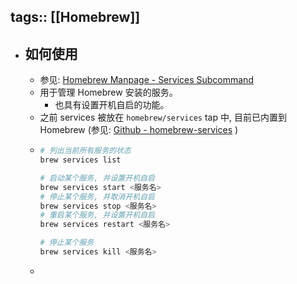 tags:: [[Homebrew]]
---

- ## 如何使用
	- 参见: [Homebrew Manpage - Services Subcommand](https://docs.brew.sh/Manpage#services-subcommand)
	- 用于管理 Homebrew 安装的服务。
		- 也具有设置开机自启的功能。
	- 之前 services 被放在 `homebrew/services` tap 中, 目前已内置到 Homebrew (参见: [Github - homebrew-services](https://github.com/Homebrew/homebrew-services) )
	- ``` zsh
	  # 列出当前所有服务的状态
	  brew services list
	  
	  # 启动某个服务, 并设置开机自启
	  brew services start <服务名>
	  # 停止某个服务, 并取消开机自启
	  brew services stop <服务名>
	  # 重启某个服务, 并设置开机自启
	  brew services restart <服务名>
	  
	  # 停止某个服务
	  brew services kill <服务名>
	  ```
	-